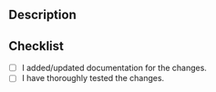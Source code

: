 <!--- Provide a short summary of your changes in the Title above -->

## Description
<!--- Describe your changes in detail -->

<!-- Link the issue (if any) that will be resolved by the changes -->

## Checklist
- [ ] I added/updated documentation for the changes.
- [ ] I have thoroughly tested the changes.
